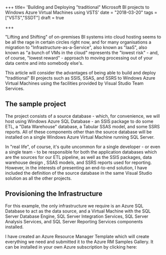 +++
title=  'Building and Deploying "traditional" Microsoft BI projects to Windows Azure Virtual Machines using VSTS'
date =  "2018-03-20"
tags = ["VSTS","SSDT"]
draft = true

+++

"Lifting and Shifting" of on-premises BI systems into cloud hosting seems to be all the rage in certain circles right now, and for many organisations a migration to "Infrastructure-as-a-Service", also known as "IaaS", also known as "a bunch of VMs in the cloud" represents the "lowest risk" - and, of course, "lowest reward" - approach to moving processing out of your data centre and into somebody else's.

This article will consider the advantages of being able to build and deploy "traditional" BI projects such as SSIS, SSAS, and SSRS to Windows Azure Virtual Machines using the facilities provided by Visual Studio Team Services.

## The sample project

The project consists of a source database - which, for convenience, we will host using Windows Azure SQL Database - an SSIS package to do some ETL, a "Data Warehouse" database, a Tabular SSAS model, and some SSRS reports. All of these components other than the source database will be installed on a single Windows Azure Virtual Machine running SQL Server. 

In "real life", of course, it's quite uncommon for a single developer - or even a single team - to be responsible for both the application databases which are the sources for our ETL pipeline, as well as the SSIS packages, data warehouse design , SSAS models, and SSRS reports used for reporting. However, in the interests of presenting an end-to-end solution, I have included the definition of the source database in the same Visual Studio solution as all the other projects.

## Provisioning the Infrastructure

For this example, the only infrastructure we require is an Azure SQL Database to act as the data source, and a Virtual Machine with the SQL Server Database Engine, SQL Server Integration Services, SQL Server Analysis Services, and SQL Server Reporting Services components installed. 

I have created an Azure Resource Manager Template which will create everything we need and submitted it to the Azure RM Samples Gallery. It can be installed in your own Azure subscription by clicking here:

